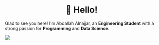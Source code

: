 <h1 align='center'>👋 Hello!</h1>
<p align='center'>

Glad to see you here! I'm Abdallah Alnajjar, 
an **Engineering Student** with a strong passion for **Programming** and **Data Science**. 

<img src="https://github-readme-stats.vercel.app/api?username=theabdallahnjr
  &show_icons=true&count_private=true&theme=dark" />
